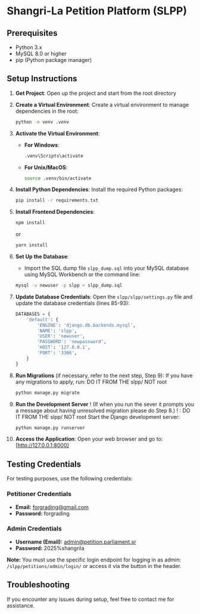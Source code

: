 # Shangri-La Petition Platform (SLPP)

## Prerequisites
- Python 3.x
- MySQL 8.0 or higher
- pip (Python package manager)

## Setup Instructions

1. **Get Project**:
   Open up the project and start from the root directory

2. **Create a Virtual Environment**:
   Create a virtual environment to manage dependencies in the root:
   ```bash
   python -m venv .venv
   ```

3. **Activate the Virtual Environment**:
   - **For Windows**:
     ```bash
     .venv\Scripts\activate
     ```
   - **For Unix/MacOS**:
     ```bash
     source .venv/bin/activate
     ```

4. **Install Python Dependencies**:
   Install the required Python packages:
   ```bash
   pip install -r requirements.txt
   ```

5. **Install Frontend Dependencies**:
   ```bash
   npm install
   ```
   or
   ```bash
   yarn install
   ```

6. **Set Up the Database**:
   - Import the SQL dump file `slpp_dump.sql` into your MySQL database using MySQL Workbench or the command line:
   ```bash
   mysql -u newuser -p slpp < slpp_dump.sql
   ```

7. **Update Database Credentials**:
   Open the `slpp/slpp/settings.py` file and update the database credentials (lines 85-93):
   ```python
   DATABASES = {
       'default': {
           'ENGINE': 'django.db.backends.mysql',
           'NAME': 'slpp',  
           'USER': 'newuser', 
           'PASSWORD': 'newpassword', 
           'HOST': '127.0.0.1', 
           'PORT': '3306', 
       }
   }
   ```

8. **Run Migrations** (if necessary, refer to the next step, Step 9):
   If you have any migrations to apply, run:
   DO IT FROM THE slpp/ NOT root
   ```bash
   python manage.py migrate
   ```

9. **Run the Development Server** 
    ! (If when you run the sever it prompts you a message about having
    unresolved migration please do Step 8.) ! :
    DO IT FROM THE slpp/ NOT root
   Start the Django development server:
   ```bash
   python manage.py runserver
   ```

10. **Access the Application**:
    Open your web browser and go to: [http://127.0.0.1:8000]


## Testing Credentials
For testing purposes, use the following credentials:

### Petitioner Credentials
- **Email:** forgrading@gmail.com
- **Password:** forgrading

### Admin Credentials
- **Username (Email):** admin@petition.parliament.sr
- **Password:** 2025%shangrila


**Note:** You must use the specific login endpoint for logging in as admin: `/slpp/petitions/admin/login/` or access it via the button in the header.

## Troubleshooting
If you encounter any issues during setup, feel free to contact me for assistance.